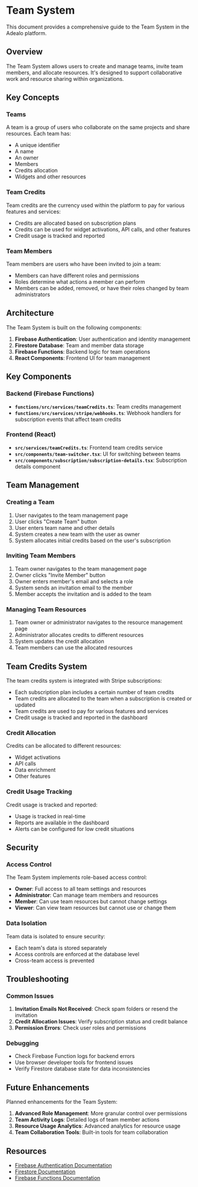 # Team System

This document provides a comprehensive guide to the Team System in the Adealo platform.

## Overview

The Team System allows users to create and manage teams, invite team members, and allocate resources. It's designed to support collaborative work and resource sharing within organizations.

## Key Concepts

### Teams

A team is a group of users who collaborate on the same projects and share resources. Each team has:

- A unique identifier
- A name
- An owner
- Members
- Credits allocation
- Widgets and other resources

### Team Credits

Team credits are the currency used within the platform to pay for various features and services:

- Credits are allocated based on subscription plans
- Credits can be used for widget activations, API calls, and other features
- Credit usage is tracked and reported

### Team Members

Team members are users who have been invited to join a team:

- Members can have different roles and permissions
- Roles determine what actions a member can perform
- Members can be added, removed, or have their roles changed by team administrators

## Architecture

The Team System is built on the following components:

1. **Firebase Authentication**: User authentication and identity management
2. **Firestore Database**: Team and member data storage
3. **Firebase Functions**: Backend logic for team operations
4. **React Components**: Frontend UI for team management

## Key Components

### Backend (Firebase Functions)

- **`functions/src/services/teamCredits.ts`**: Team credits management
- **`functions/src/services/stripe/webhooks.ts`**: Webhook handlers for subscription events that affect team credits

### Frontend (React)

- **`src/services/teamCredits.ts`**: Frontend team credits service
- **`src/components/team-switcher.tsx`**: UI for switching between teams
- **`src/components/subscription/subscription-details.tsx`**: Subscription details component

## Team Management

### Creating a Team

1. User navigates to the team management page
2. User clicks "Create Team" button
3. User enters team name and other details
4. System creates a new team with the user as owner
5. System allocates initial credits based on the user's subscription

### Inviting Team Members

1. Team owner navigates to the team management page
2. Owner clicks "Invite Member" button
3. Owner enters member's email and selects a role
4. System sends an invitation email to the member
5. Member accepts the invitation and is added to the team

### Managing Team Resources

1. Team owner or administrator navigates to the resource management page
2. Administrator allocates credits to different resources
3. System updates the credit allocation
4. Team members can use the allocated resources

## Team Credits System

The team credits system is integrated with Stripe subscriptions:

- Each subscription plan includes a certain number of team credits
- Team credits are allocated to the team when a subscription is created or updated
- Team credits are used to pay for various features and services
- Credit usage is tracked and reported in the dashboard

### Credit Allocation

Credits can be allocated to different resources:

- Widget activations
- API calls
- Data enrichment
- Other features

### Credit Usage Tracking

Credit usage is tracked and reported:

- Usage is tracked in real-time
- Reports are available in the dashboard
- Alerts can be configured for low credit situations

## Security

### Access Control

The Team System implements role-based access control:

- **Owner**: Full access to all team settings and resources
- **Administrator**: Can manage team members and resources
- **Member**: Can use team resources but cannot change settings
- **Viewer**: Can view team resources but cannot use or change them

### Data Isolation

Team data is isolated to ensure security:

- Each team's data is stored separately
- Access controls are enforced at the database level
- Cross-team access is prevented

## Troubleshooting

### Common Issues

1. **Invitation Emails Not Received**: Check spam folders or resend the invitation
2. **Credit Allocation Issues**: Verify subscription status and credit balance
3. **Permission Errors**: Check user roles and permissions

### Debugging

- Check Firebase Function logs for backend errors
- Use browser developer tools for frontend issues
- Verify Firestore database state for data inconsistencies

## Future Enhancements

Planned enhancements for the Team System:

1. **Advanced Role Management**: More granular control over permissions
2. **Team Activity Logs**: Detailed logs of team member actions
3. **Resource Usage Analytics**: Advanced analytics for resource usage
4. **Team Collaboration Tools**: Built-in tools for team collaboration

## Resources

- [Firebase Authentication Documentation](https://firebase.google.com/docs/auth)
- [Firestore Documentation](https://firebase.google.com/docs/firestore)
- [Firebase Functions Documentation](https://firebase.google.com/docs/functions)
